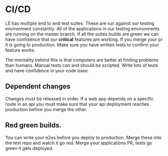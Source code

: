 # CI/CD

LE has multiple end to end test suites. These are run against our testing environment constantly. All of the applications in our testing environments are running on the master branch. If all the suites builds are green we can have confidence that our **critical** features are working. If you merge your pr it is going to production. Make sure you have written tests to confirm your feature works.

The mentality behind this is that computers are better at finding problems than humans. Manual tests can and should be scripted. Write lots of tests and have confidence in your code base.

## Dependent changes

Changes must be released in order. If a web app depends on a specific route in an api you must make sure that your api deployment reaches production before you merge the other.

## Red green builds.

You can write your e2es before you deploy to production. Merge these into the test repo and watch it go red. Merge your applications PR, tests go green it gets deployed.
